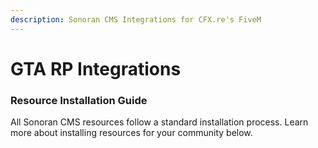 ```yaml
---
description: Sonoran CMS Integrations for CFX.re's FiveM
---
```


# GTA RP Integrations

### Resource Installation Guide

All Sonoran CMS resources follow a standard installation process. Learn more about installing resources for your community below.

